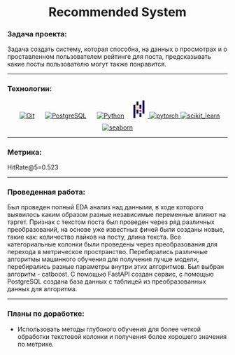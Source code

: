 <div align="center">
<h1>
  Recommended System
</h1>
</div>

### Задача проекта:
<div>
  Задача создать систему, которая способна, на данных о просмотрах и о проставленном пользователем рейтинге для поста, предсказывать какие посты пользователю могут также понравится.
</div>

---

### Технологии:
<div align="center">
  <a href="https://github.com/" target="_blank"><img style="margin: 10px" src="https://profilinator.rishav.dev/skills-assets/git-scm-icon.svg" alt="Git" width="40" height="40" /></a>  
  <a href="https://www.postgresql.org/" target="_blank"><img style="margin: 10px" src="https://profilinator.rishav.dev/skills-assets/postgresql-original-wordmark.svg" alt="PostgreSQL" width="40" height="40" /></a>  
  <a href="https://www.python.org/" target="_blank"><img style="margin: 10px" src="https://profilinator.rishav.dev/skills-assets/python-original.svg" alt="Python" width="40" height="40" /></a>  
  <a href="https://pandas.pydata.org/" target="_blank" rel="noreferrer"> <img src="https://raw.githubusercontent.com/devicons/devicon/2ae2a900d2f041da66e950e4d48052658d850630/icons/pandas/pandas-original.svg" alt="pandas" width="40" height="40"/> </a> 
  <a href="https://pytorch.org/" target="_blank" rel="noreferrer"> <img src="https://www.vectorlogo.zone/logos/pytorch/pytorch-icon.svg" alt="pytorch" width="40" height="40"/> </a> 
  <a href="https://scikit-learn.org/" target="_blank" rel="noreferrer"> <img src="https://upload.wikimedia.org/wikipedia/commons/0/05/Scikit_learn_logo_small.svg" alt="scikit_learn" width="40" height="40"/> </a> 
  <a href="https://seaborn.pydata.org/" target="_blank" rel="noreferrer"> <img src="https://seaborn.pydata.org/_images/logo-mark-lightbg.svg" alt="seaborn" width="40" height="40"/> </a>
</div>

---

### Метрика: 
<div>
  HitRate@5=0.523
</div>

---

### Проведенная работа:
<div>
  Был проведен полный EDA анализ над данными, в ходе которого выявилось каким образом разные независимые переменные влияют на таргет. Признак с текстом поста был проведен через ряд различных преобразований, на основе уже известных фичей были созданы новые, такие как: количество лайков на посту, длина текста. Все категориальные колонки были проведены через преобразования для перехода в метрическое пространство. Перебирались различные алгоритмы машинного обучения для получения лучше модели, перебирались разные параметры внутри этих алгоритмов. Был выбран алгоритм - catboost. С помощью FastAPI создан сервис, с помощью PostgreSQL создана база данных с таблицей из преобразованных данных для алгоритма.
</div>

---

### Планы по доработке:
<div>
  
  - Использовать методы глубокого обучения для более четкой обработки текстовой колонки и получения более хорошего значения по метрике.
 
</div>
